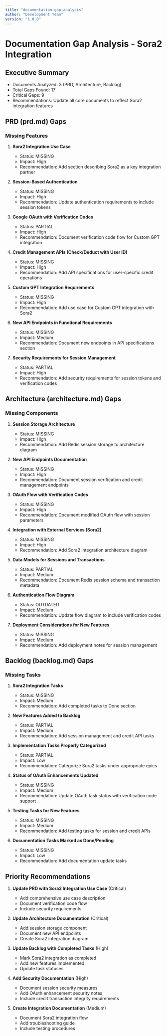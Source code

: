 ```yaml
---
title: "documentation-gap-analysis"
author: "Development Team"
version: "1.0.0"
---
```

# Documentation Gap Analysis - Sora2 Integration

## Executive Summary
- Documents Analyzed: 3 (PRD, Architecture, Backlog)
- Total Gaps Found: 17
- Critical Gaps: 9
- Recommendations: Update all core documents to reflect Sora2 integration features

## PRD (prd.md) Gaps

### Missing Features

1. **Sora2 Integration Use Case**
   - Status: MISSING
   - Impact: High
   - Recommendation: Add section describing Sora2 as a key integration partner

2. **Session-Based Authentication**
   - Status: MISSING
   - Impact: High
   - Recommendation: Update authentication requirements to include session tokens

3. **Google OAuth with Verification Codes**
   - Status: PARTIAL
   - Impact: High
   - Recommendation: Document verification code flow for Custom GPT integration

4. **Credit Management APIs (Check/Deduct with User ID)**
   - Status: MISSING
   - Impact: High
   - Recommendation: Add API specifications for user-specific credit operations

5. **Custom GPT Integration Requirements**
   - Status: MISSING
   - Impact: High
   - Recommendation: Add use case for Custom GPT integration with Sora2

6. **New API Endpoints in Functional Requirements**
   - Status: MISSING
   - Impact: Medium
   - Recommendation: Document new endpoints in API specifications section

7. **Security Requirements for Session Management**
   - Status: PARTIAL
   - Impact: High
   - Recommendation: Add security requirements for session tokens and verification codes

## Architecture (architecture.md) Gaps

### Missing Components

1. **Session Storage Architecture**
   - Status: MISSING
   - Impact: High
   - Recommendation: Add Redis session storage to architecture diagram

2. **New API Endpoints Documentation**
   - Status: MISSING
   - Impact: High
   - Recommendation: Document session verification and credit management endpoints

3. **OAuth Flow with Verification Codes**
   - Status: MISSING
   - Impact: High
   - Recommendation: Document modified OAuth flow with session parameters

4. **Integration with External Services (Sora2)**
   - Status: MISSING
   - Impact: High
   - Recommendation: Add Sora2 integration architecture diagram

5. **Data Models for Sessions and Transactions**
   - Status: PARTIAL
   - Impact: Medium
   - Recommendation: Document Redis session schema and transaction metadata

6. **Authentication Flow Diagram**
   - Status: OUTDATED
   - Impact: Medium
   - Recommendation: Update flow diagram to include verification codes

7. **Deployment Considerations for New Features**
   - Status: MISSING
   - Impact: Medium
   - Recommendation: Add deployment notes for session management

## Backlog (backlog.md) Gaps

### Missing Tasks

1. **Sora2 Integration Tasks**
   - Status: MISSING
   - Impact: Medium
   - Recommendation: Add completed tasks to Done section

2. **New Features Added to Backlog**
   - Status: PARTIAL
   - Impact: Medium
   - Recommendation: Add session management and credit API tasks

3. **Implementation Tasks Properly Categorized**
   - Status: PARTIAL
   - Impact: Low
   - Recommendation: Categorize Sora2 tasks under appropriate epics

4. **Status of OAuth Enhancements Updated**
   - Status: MISSING
   - Impact: Medium
   - Recommendation: Update OAuth task status with verification code support

5. **Testing Tasks for New Features**
   - Status: MISSING
   - Impact: Medium
   - Recommendation: Add testing tasks for session and credit APIs

6. **Documentation Tasks Marked as Done/Pending**
   - Status: MISSING
   - Impact: Low
   - Recommendation: Add documentation update tasks

## Priority Recommendations

1. **Update PRD with Sora2 Integration Use Case** (Critical)
   - Add comprehensive use case description
   - Document verification code flow
   - Include security requirements

2. **Update Architecture Documentation** (Critical)
   - Add session storage component
   - Document new API endpoints
   - Create Sora2 integration diagram

3. **Update Backlog with Completed Tasks** (High)
   - Mark Sora2 integration as completed
   - Add new features implemented
   - Update task statuses

4. **Add Security Documentation** (High)
   - Document session security measures
   - Add OAuth enhancement security notes
   - Include credit transaction integrity requirements

5. **Create Integration Documentation** (Medium)
   - Document Sora2 integration flow
   - Add troubleshooting guide
   - Include testing procedures
